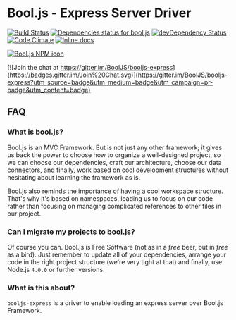 # Bool.js - Express Server Driver

[![Build Status](https://travis-ci.org/BoolJS/booljs-express.svg?branch=master)](https://travis-ci.org/BoolJS/booljs-express) [![Dependencies status for bool.js](https://david-dm.org/booljs/booljs-express.svg)](https://david-dm.org/booljs/booljs-express) [![devDependency Status](https://david-dm.org/booljs/booljs-express/dev-status.svg)](https://david-dm.org/booljs/booljs-express#info=devDependencies) [![Code Climate](https://codeclimate.com/github/BoolJS/booljs-express/badges/gpa.svg)](https://codeclimate.com/github/BoolJS/booljs-express) [![Inline docs](http://inch-ci.org/github/booljs/booljs-express.svg?branch=master)](http://inch-ci.org/github/booljs/booljs-express)

[![Bool.js NPM icon](https://nodei.co/npm/booljs-express.png)](https://npmjs.com/packages/booljs-express)

[![Join the chat at https://gitter.im/BoolJS/booljs-express](https://badges.gitter.im/Join%20Chat.svg)](https://gitter.im/BoolJS/booljs-express?utm_source=badge&utm_medium=badge&utm_campaign=pr-badge&utm_content=badge)

## FAQ

### What is bool.js?
Bool.js is an MVC Framework. But is not just any other framework; it gives us back the power to choose how to organize a well-designed project, so we can choose our dependencies, craft our architecture, choose our data connectors, and finally, work based on cool development structures without hesitating about learning the framework as is.

Bool.js also reminds the importance of having a cool workspace structure. That's why it's based on namespaces, leading us to focus on our code rather than focusing on managing complicated references to other files in our project.

### Can I migrate my projects to bool.js?
Of course you can. Bool.js is Free Software (not as in a *free* beer, but in *free* as a bird). Just remember to update all of your dependencies, arrange your code in the right project structure (we're very tight at that) and finally, use Node.js `4.0.0` or further versions.

### What is this about?
`booljs-express` is a driver to enable loading an express server over Bool.js Framework.
